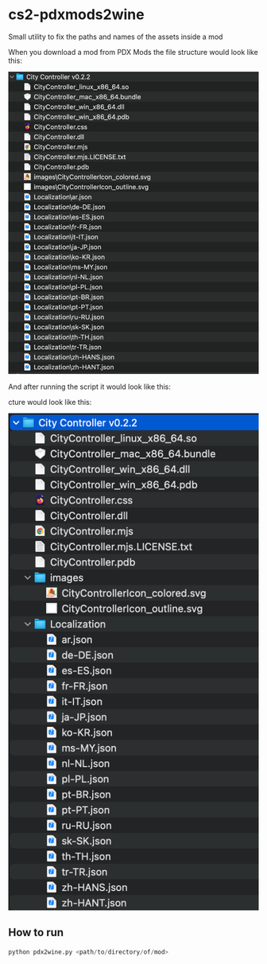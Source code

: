 # cs2-pdxmods2wine
Small utility to fix the paths and names of the assets inside a mod

When you download a mod from PDX Mods the file structure would look like this:

![mod_file_structure](images/downloaded_mod.png)

And after running the script it would look like this:

cture would look like this:

![after_running_script](images/after_mod.png)

## How to run
``` python
python pdx2wine.py <path/to/directory/of/mod>
```